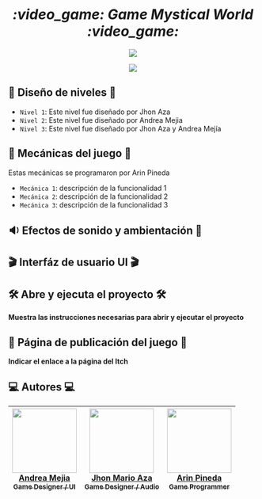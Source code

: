 <h1 align="center"><em> :video_game: Game Mystical World :video_game:</em></h1>

<p align="center">
   <img src="https://img.shields.io/badge/STATUS-EN%20DESAROLLO-green">
</p>
<p align="center">
  <img src="https://user-images.githubusercontent.com/104279565/209350140-03fd501a-0bb4-49c9-81e3-69f3724436d7.png"> 
</p>

## :pencil: Diseño de niveles :pencil:
- `Nivel 1`: Este nivel fue diseñado por Jhon Aza
- `Nivel 2`: Este nivel fue diseñado por Andrea Mejia
- `Nivel 3`: Este nivel fue diseñado por Jhon Aza y Andrea Mejía

## :hammer: Mecánicas del juego :hammer:
Estas mecánicas se programaron por Arin Pineda
- `Mecánica 1`: descripción de la funcionalidad 1
- `Mecánica 2`: descripción de la funcionalidad 2
- `Mecánica 3`: descripción de la funcionalidad 3

## :sound: Efectos de sonido y ambientación :musical_score:

## :clapper: Interfáz de usuario UI :clapper:


## 🛠️ Abre y ejecuta el proyecto 🛠️

**Muestra las instrucciones necesarias para abrir y ejecutar el proyecto**

## :loudspeaker: Página de publicación del juego :loudspeaker:

**Indicar el enlace a la página del Itch**

## :computer: Autores :computer:
| [<img src="https://user-images.githubusercontent.com/104279565/209356707-1a7b8815-ff11-42dd-bdc2-8bc90fb27ea9.png" width=130><br>Andrea Mejia<br><sub>Game Designer / UI</sub>](https://github.com/AndreaM-95) | [<img src="https://user-images.githubusercontent.com/104279565/209356722-ee4d66ea-6d1c-4bcc-a20e-77fecefd1f23.png" width=130><br>Jhon Mario Aza<br><sub>Game Designer / Audio</sub>](https://github.com/AIID3N)|  [<img src="https://user-images.githubusercontent.com/104279565/209356722-ee4d66ea-6d1c-4bcc-a20e-77fecefd1f23.png" width=130><br>Arin Pineda<br><sub>Game Programmer</sub>](https://github.com/ArinPineda) |
| :---: | :---: | :---: |
